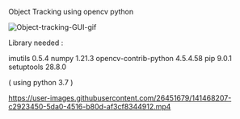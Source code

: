 Object Tracking using opencv python 



![Object-tracking-GUI-gif](https://user-images.githubusercontent.com/26451679/148573142-ce62e86a-1aef-460e-94a9-c23c32bf606a.gif)



Library needed :

imutils	0.5.4
numpy	1.21.3
opencv-contrib-python	4.5.4.58
pip	9.0.1
setuptools	28.8.0

( using python 3.7 )




https://user-images.githubusercontent.com/26451679/141468207-c2923450-5da0-4516-b80d-af3cf8344912.mp4

